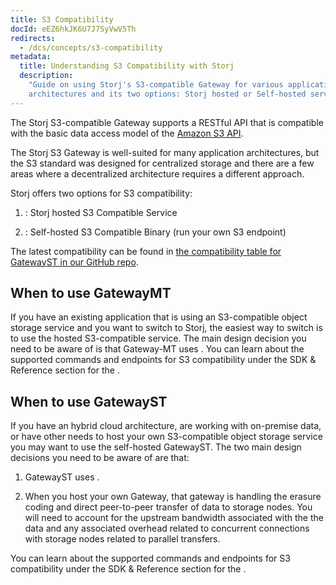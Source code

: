 ```yaml
---
title: S3 Compatibility
docId: eEZ6hkJK6U7J7SyVwV5Th
redirects:
  - /dcs/concepts/s3-compatibility
metadata:
  title: Understanding S3 Compatibility with Storj
  description:
    "Guide on using Storj's S3-compatible Gateway for various application
    architectures and its two options: Storj hosted or Self-hosted services."
---
```


The Storj S3-compatible Gateway supports a RESTful API that is compatible with the basic data access model of the [Amazon S3 API](http://docs.aws.amazon.com/AmazonS3/latest/API/APIRest.html).

The Storj S3 Gateway is well-suited for many application architectures, but the S3 standard was designed for centralized storage and there are a few areas where a decentralized architecture requires a different approach.

Storj offers two options for S3 compatibility:

1.  [](docId:yYCzPT8HHcbEZZMvfoCFa): Storj hosted S3 Compatible Service

2.  [](docId:EGM8O-1xt2Az03eBWT8Rf): Self-hosted S3 Compatible Binary (run your own S3 endpoint)

The latest compatibility can be found in [the compatibility table for GatewayST in our GitHub repo](https://github.com/storj/gateway-st/blob/main/docs/s3-compatibility.md).

## When to use GatewayMT

If you have an existing application that is using an S3-compatible object storage service and you want to switch to Storj, the easiest way to switch is to use the hosted S3-compatible service. The main design decision you need to be aware of is that Gateway-MT uses [](docId:hf2uumViqYvS1oq8TYbeW). You can learn about the supported commands and endpoints for S3 compatibility under the SDK & Reference section for the [](docId:yYCzPT8HHcbEZZMvfoCFa).&#x20;

## When to use GatewayST

If you have an hybrid cloud architecture, are working with on-premise data, or have other needs to host your own S3-compatible object storage service you may want to use the self-hosted GatewayST. The two main design decisions you need to be aware of are that:

1.  GatewayST uses [](docId:Pksf8d0TCLY2tBgXeT18d).

2.  When you host your own Gateway, that gateway is handling the erasure coding and direct peer-to-peer transfer of data to storage nodes. You will need to account for the upstream bandwidth associated with the [](docId:CBMEVO2vA2lDZ_BVuZ9aP) the data and any associated overhead related to concurrent connections with storage nodes related to parallel transfers.

You can learn about the supported commands and endpoints for S3 compatibility under the SDK & Reference section for the [](docId:yYCzPT8HHcbEZZMvfoCFa).
